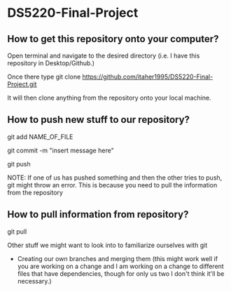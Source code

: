 # DS5220-Final-Project

## How to get this repository onto your computer?

Open terminal and navigate to the desired directory (i.e. I have this repository in Desktop/Github.)

Once there type git clone https://github.com/itaher1995/DS5220-Final-Project.git

It will then clone anything from the repository onto your local machine.

## How to push new stuff to our repository?

git add NAME_OF_FILE

git commit -m "insert message here"

git push

NOTE: If one of us has pushed something and then the other tries to push, git might throw an error. This is because you need to pull the information from the repository

## How to pull information from repository?

git pull

Other stuff we might want to look into to familiarize ourselves with git

* Creating our own branches and merging them (this might work well if you are working on a change and I am working on a change to different files that have dependencies, though for only us two I don't think it'll be necessary.)
